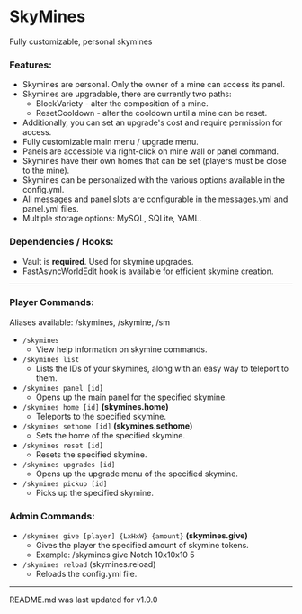 # SkyMines

Fully customizable, personal skymines

### Features:

* Skymines are personal. Only the owner of a mine can access its panel.
* Skymines are upgradable, there are currently two paths:
    * BlockVariety - alter the composition of a mine.
    * ResetCooldown - alter the cooldown until a mine can be reset.
* Additionally, you can set an upgrade's cost and require permission for access.
* Fully customizable main menu / upgrade menu.
* Panels are accessible via right-click on mine wall or panel command.
* Skymines have their own homes that can be set (players must be close to the mine).
* Skymines can be personalized with the various options available in the config.yml.
* All messages and panel slots are configurable in the messages.yml and panel.yml files.
* Multiple storage options: MySQL, SQLite, YAML.

### Dependencies / Hooks:

* Vault is **required**. Used for skymine upgrades.
* FastAsyncWorldEdit hook is available for efficient skymine creation.

---

### Player Commands:

Aliases available: /skymines, /skymine, /sm

* `/skymines`
    * View help information on skymine commands.
* `/skymines list`
    * Lists the IDs of your skymines, along with an easy way to teleport to them.
* `/skymines panel [id]`
    * Opens up the main panel for the specified skymine.
* `/skymines home [id]` **(skymines.home)**
    * Teleports to the specified skymine.
* `/skymines sethome [id]` **(skymines.sethome)**
    * Sets the home of the specified skymine.
* `/skymines reset [id]`
    * Resets the specified skymine.
* `/skymines upgrades [id]`
    * Opens up the upgrade menu of the specified skymine.
* `/skymines pickup [id]`
    * Picks up the specified skymine.

### Admin Commands:

* `/skymines give [player] {LxHxW} {amount}` **(skymines.give)**
    * Gives the player the specified amount of skymine tokens.
    * Example: /skymines give Notch 10x10x10 5
* `/skymines reload` (skymines.reload)
    * Reloads the config.yml file.

---

README.md was last updated for v1.0.0
